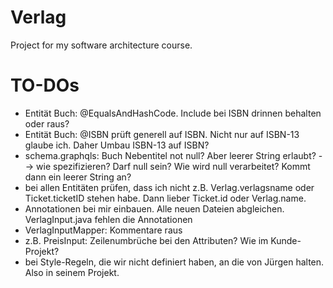 # Verlag

Project for my software architecture course.

# TO-DOs
- Entität Buch: @EqualsAndHashCode. Include bei ISBN drinnen behalten oder raus?
- Entität Buch: @ISBN prüft generell auf ISBN. Nicht nur auf ISBN-13 glaube ich. Daher Umbau ISBN-13 auf ISBN?
- schema.graphqls: Buch Nebentitel not null? Aber leerer String erlaubt? --> wie spezifizieren? Darf null sein? Wie wird null verarbeitet? Kommt dann ein leerer String an?
- bei allen Entitäten prüfen, dass ich nicht z.B. Verlag.verlagsname oder Ticket.ticketID stehen habe. Dann lieber Ticket.id oder Verlag.name.
- Annotationen bei mir einbauen. Alle neuen Dateien abgleichen. VerlagInput.java fehlen die Annotationen
- VerlagInputMapper: Kommentare raus
- z.B. PreisInput: Zeilenumbrüche bei den Attributen? Wie im Kunde-Projekt?
- bei Style-Regeln, die wir nicht definiert haben, an die von Jürgen halten. Also in seinem Projekt.
